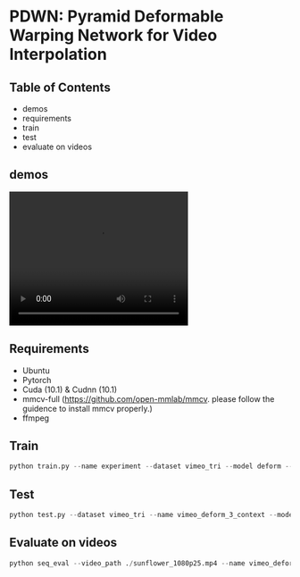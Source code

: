 # PDWN: Pyramid Deformable Warping Network for Video Interpolation

## Table of Contents
* demos
* requirements
* train
* test
* evaluate on videos

## demos
<video width="320" height="240" controls>
  <source src="https://github.com/zhiqiiiiiii/PDWN/blob/master/demos/kimono.mp4" type="video/mp4">
</video>

## Requirements
* Ubuntu
* Pytorch
* Cuda (10.1) & Cudnn (10.1)
* mmcv-full (https://github.com/open-mmlab/mmcv. please follow the guidence to install mmcv properly.)
* ffmpeg

## Train
```python
python train.py --name experiment --dataset vimeo_tri --model deform --kernel 3 --context True --loss L1 --batch_size 8 --use_cuda True
```

## Test
```python
python test.py --dataset vimeo_tri --name vimeo_deform_3_context --model deform --context True --kernel 3 --model_load 56 --kernel 3 --interpolation True --num_input_frame 2 --num_output_frame 1 --use_cuda True --save_img True --save_freq 1
```

## Evaluate on videos
```python
python seq_eval --video_path ./sunflower_1080p25.mp4 --name vimeo_deform_3_context --model deform --context True --kernel 3 --model_load 56 --t_interp 2
```
